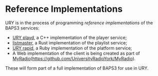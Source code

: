 # Reference Implementations

URY is in the process of programming _reference implementations_ of the BAPS3
services:

* [URY playd][], a C++ implementation of the player service;
* [listmaster][], a Rust implementation of the playlist service;
* [URY rapid][], a Ruby implementation of the platform service;
* A Web implementation of the client is being created as part of
  [MyRadio][](https://github.com/UniversityRadioYork/MyRadio).

These will form part of a full implementation of BAPS3 for use in URY.

[URY playd]:   https://github.com/UniversityRadioYork/ury-playd
[listmaster]:  https://github.com/UniversityRadioYork/listmaster
[URY rapid]:   https://github.com/UniversityRadioYork/ury-rapid
[MyRadio]:     https://github.com/UniversityRadioYork/MyRadio
